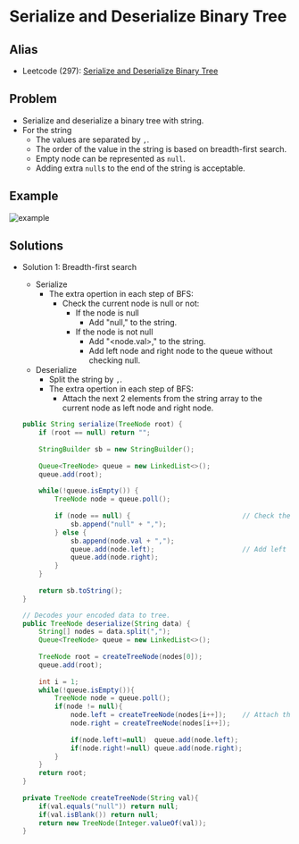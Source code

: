 # Serialize and Deserialize Binary Tree

## Alias
- Leetcode (297): [Serialize and Deserialize Binary Tree](https://leetcode.com/problems/serialize-and-deserialize-binary-tree/)

## Problem
- Serialize and deserialize a binary tree with string.
- For the string
   - The values are separated by `,`.
   - The order of the value in the string is based on breadth-first search.
   - Empty node can be represented as `null`.
   - Adding extra `null`s to the end of the string is acceptable.

## Example

![example](https://user-images.githubusercontent.com/8989447/117589706-6cd91780-b0e8-11eb-87e0-5d5e09994864.png)

## Solutions
- Solution 1: Breadth-first search
   - Serialize
      - The extra opertion in each step of BFS:
         - Check the current node is null or not:
            - If the node is null
               - Add "null," to the string.
            - If the node is not null
               - Add "<node.val>," to the string.
               - Add left node and right node to the queue without checking null.
   - Deserialize
      - Split the string by `,`.
      - The extra opertion in each step of BFS:
         - Attach the next 2 elements from the string array to the current node as left node and right node.

  ```java
  public String serialize(TreeNode root) {
      if (root == null) return "";
        
      StringBuilder sb = new StringBuilder();
        
      Queue<TreeNode> queue = new LinkedList<>();
      queue.add(root);
        
      while(!queue.isEmpty()) {
          TreeNode node = queue.poll();
            
          if (node == null) {                            // Check the current node is null or not
              sb.append("null" + ","); 
          } else {
              sb.append(node.val + ",");
              queue.add(node.left);                      // Add left node and right node to the queue without checking null
              queue.add(node.right);
          }
      }
          
      return sb.toString();
  }

  // Decodes your encoded data to tree.
  public TreeNode deserialize(String data) {
      String[] nodes = data.split(",");
      Queue<TreeNode> queue = new LinkedList<>();
        
      TreeNode root = createTreeNode(nodes[0]); 
      queue.add(root);
        
      int i = 1;
      while(!queue.isEmpty()){
          TreeNode node = queue.poll();
          if(node != null){
              node.left = createTreeNode(nodes[i++]);    // Attach the next 2 elements from the string array to the current node as left node and right node
              node.right = createTreeNode(nodes[i++]);
                
              if(node.left!=null)  queue.add(node.left);
              if(node.right!=null) queue.add(node.right);
          }
      }
      return root;
  }
    
  private TreeNode createTreeNode(String val){
      if(val.equals("null")) return null;
      if(val.isBlank()) return null;
      return new TreeNode(Integer.valueOf(val));
  }
  ```
            
